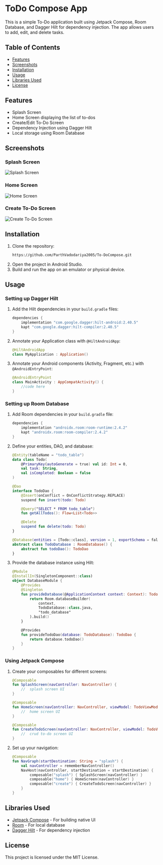 # ToDo Compose App

This is a simple To-Do application built using Jetpack Compose, Room Database, and Dagger Hilt for dependency injection. The app allows users to add, edit, and delete tasks.

## Table of Contents

- [Features](#features)
- [Screenshots](#screenshots)
- [Installation](#installation)
- [Usage](#usage)
- [Libraries Used](#libraries-used)
- [License](#license)

## Features

- Splash Screen
- Home Screen displaying the list of to-dos
- Create/Edit To-Do Screen
- Dependency Injection using Dagger Hilt
- Local storage using Room Database

## Screenshots

### Splash Screen
![Splash Screen](screenshots/splash_screen.png)

### Home Screen
![Home Screen](screenshots/home_screen.png)

### Create To-Do Screen
![Create To-Do Screen](screenshots/create_todo_screen.png)

## Installation

1. Clone the repository:
    ```sh
    https://github.com/ParthVadodariya2005/To-DoCompose.git
    ```
2. Open the project in Android Studio.
3. Build and run the app on an emulator or physical device.

## Usage

### Setting up Dagger Hilt

1. Add the Hilt dependencies in your `build.gradle` files:
    ```gradle
    dependencies {
        implementation "com.google.dagger:hilt-android:2.40.5"
        kapt "com.google.dagger:hilt-compiler:2.40.5"
    }
    ```

2. Annotate your Application class with `@HiltAndroidApp`:
    ```kotlin
    @HiltAndroidApp
    class MyApplication : Application()
    ```

3. Annotate your Android components (Activity, Fragment, etc.) with `@AndroidEntryPoint`:
    ```kotlin
    @AndroidEntryPoint
    class MainActivity : AppCompatActivity() {
        //code here
    }
    ```

### Setting up Room Database

1. Add Room dependencies in your `build.gradle` file:
    ```gradle
    dependencies {
        implementation "androidx.room:room-runtime:2.4.2"
        kapt "androidx.room:room-compiler:2.4.2"
    }
    ```

2. Define your entities, DAO, and database:
    ```kotlin
    @Entity(tableName = "todo_table")
    data class Todo(
        @PrimaryKey(autoGenerate = true) val id: Int = 0,
        val task: String,
        val isCompleted: Boolean = false
    )

    @Dao
    interface TodoDao {
        @Insert(onConflict = OnConflictStrategy.REPLACE)
        suspend fun insert(todo: Todo)

        @Query("SELECT * FROM todo_table")
        fun getAllTodos(): Flow<List<Todo>>

        @Delete
        suspend fun delete(todo: Todo)
    }

    @Database(entities = [Todo::class], version = 1, exportSchema = false)
    abstract class TodoDatabase : RoomDatabase() {
        abstract fun todoDao(): TodoDao
    }
    ```

3. Provide the database instance using Hilt:
    ```kotlin
    @Module
    @InstallIn(SingletonComponent::class)
    object DatabaseModule {
        @Provides
        @Singleton
        fun provideDatabase(@ApplicationContext context: Context): TodoDatabase {
            return Room.databaseBuilder(
                context,
                TodoDatabase::class.java,
                "todo_database"
            ).build()
        }

        @Provides
        fun provideTodoDao(database: TodoDatabase): TodoDao {
            return database.todoDao()
        }
    }
    ```

### Using Jetpack Compose

1. Create your composables for different screens:
    ```kotlin
    @Composable
    fun SplashScreen(navController: NavController) {
        //  splash screen UI 
    }

    @Composable
    fun HomeScreen(navController: NavController, viewModel: TodoViewModel = hiltViewModel()) {
        //  home screen UI 
    }

    @Composable
    fun CreateTodoScreen(navController: NavController, viewModel: TodoViewModel = hiltViewModel()) {
        //  crud to-do screen UI
    }
    ```

2. Set up your navigation:
    ```kotlin
    @Composable
    fun NavGraph(startDestination: String = "splash") {
        val navController = rememberNavController()
        NavHost(navController, startDestination = startDestination) {
            composable("splash") { SplashScreen(navController) }
            composable("home") { HomeScreen(navController) }
            composable("create") { CreateTodoScreen(navController) }
        }
    }
    ```

## Libraries Used

- [Jetpack Compose](https://developer.android.com/jetpack/compose) - For building native UI
- [Room](https://developer.android.com/training/data-storage/room) - For local database
- [Dagger Hilt](https://dagger.dev/hilt/) - For dependency injection

## License

This project is licensed under the MIT License.
